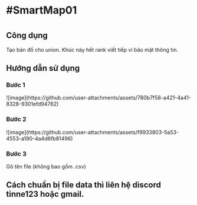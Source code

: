 <h1>#SmartMap01<h1>
<h2>Công dụng</h1>
Tạo bản đồ cho union.
Khúc này hết rank viết tiếp vì bảo mật thông tin.
<h2>Hướng dẫn sử dụng</h2>
<h3>Bước 1</h3>
![image](https://github.com/user-attachments/assets/780b7f58-a421-4a41-8328-9301efd94762)
<h3>Bước 2</h3>
![image](https://github.com/user-attachments/assets/f9933803-5a53-4553-a190-4a4d6fb81496)
<h3>Bước 3</h3>
Gõ tên file (không bao gồm .csv)
<h2>Cách chuẩn bị file data thì liên hệ discord tinne123 hoặc gmail.</h2>
